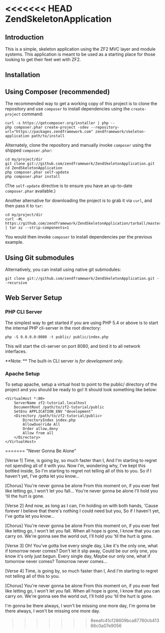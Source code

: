 <<<<<<< HEAD
ZendSkeletonApplication
=======================

Introduction
------------
This is a simple, skeleton application using the ZF2 MVC layer and module
systems. This application is meant to be used as a starting place for those
looking to get their feet wet with ZF2.

Installation
------------

Using Composer (recommended)
----------------------------
The recommended way to get a working copy of this project is to clone the repository
and use `composer` to install dependencies using the `create-project` command:

    curl -s https://getcomposer.org/installer | php --
    php composer.phar create-project -sdev --repository-url="https://packages.zendframework.com" zendframework/skeleton-application path/to/install

Alternately, clone the repository and manually invoke `composer` using the shipped
`composer.phar`:

    cd my/project/dir
    git clone git://github.com/zendframework/ZendSkeletonApplication.git
    cd ZendSkeletonApplication
    php composer.phar self-update
    php composer.phar install

(The `self-update` directive is to ensure you have an up-to-date `composer.phar`
available.)

Another alternative for downloading the project is to grab it via `curl`, and
then pass it to `tar`:

    cd my/project/dir
    curl -#L https://github.com/zendframework/ZendSkeletonApplication/tarball/master | tar xz --strip-components=1

You would then invoke `composer` to install dependencies per the previous
example.

Using Git submodules
--------------------
Alternatively, you can install using native git submodules:

    git clone git://github.com/zendframework/ZendSkeletonApplication.git --recursive

Web Server Setup
----------------

### PHP CLI Server

The simplest way to get started if you are using PHP 5.4 or above is to start the internal PHP cli-server in the root directory:

    php -S 0.0.0.0:8080 -t public/ public/index.php

This will start the cli-server on port 8080, and bind it to all network
interfaces.

**Note: ** The built-in CLI server is *for development only*.

### Apache Setup

To setup apache, setup a virtual host to point to the public/ directory of the
project and you should be ready to go! It should look something like below:

    <VirtualHost *:80>
        ServerName zf2-tutorial.localhost
        DocumentRoot /path/to/zf2-tutorial/public
        SetEnv APPLICATION_ENV "development"
        <Directory /path/to/zf2-tutorial/public>
            DirectoryIndex index.php
            AllowOverride All
            Order allow,deny
            Allow from all
        </Directory>
    </VirtualHost>
=======
"Never Gonna Be Alone"

[Verse 1]
Time, is going by, so much faster than I,
And I'm starting to regret not spending all of it with you.
Now I'm, wondering why, I've kept this bottled inside,
So I'm starting to regret not telling all of this to you.
So if I haven't yet, I've gotta let you know...

[Chorus]
You're never gonna be alone
From this moment on, if you ever feel like letting go,
I won't let you fall...
You're never gonna be alone
I'll hold you 'til the hurt is gone.

[Verse 2]
And now, as long as I can, I'm holding on with both hands,
'Cause forever I believe that there's nothing I could need but you,
So if I haven't yet, I've gotta let you know...

[Chorus]
You're never gonna be alone
From this moment on, if you ever feel like letting go,
I won't let you fall.
When all hope is gone, I know that you can carry on.
We're gonna see the world out,
I'll hold you 'til the hurt is gone.

[Verse 3]
Oh!
You've gotta live every single day,
Like it's the only one, what if tomorrow never comes?
Don't let it slip away,
Could be our only one, you know it's only just begun.
Every single day,
Maybe our only one, what if tomorrow never comes?
Tomorrow never comes...

[Verse 4]
Time, is going by, so much faster than I,
And I'm starting to regret not telling all of this to you.

[Chorus]
You're never gonna be alone
From this moment on, if you ever feel like letting go,
I won't let you fall.
When all hope is gone, I know that you can carry on.
We're gonna see the world out,
I'll hold you 'til the hurt is gone.

I'm gonna be there always,
I won't be missing one more day,
I'm gonna be there always,
I won't be missing one more day.
>>>>>>> 8eeafc41cf28609bca87760cb41366c0a07e9056
